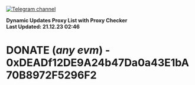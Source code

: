 [![Telegram channel](https://img.shields.io/endpoint?url=https://runkit.io/damiankrawczyk/telegram-badge/branches/master?url=https://t.me/n4z4v0d)](https://t.me/n4z4v0d) 

**Dynamic Updates Proxy List with Proxy Checker**  
**Last Updated: 21.12.23 02:46**

# DONATE (_any evm_) - 0xDEADf12DE9A24b47Da0a43E1bA70B8972F5296F2
